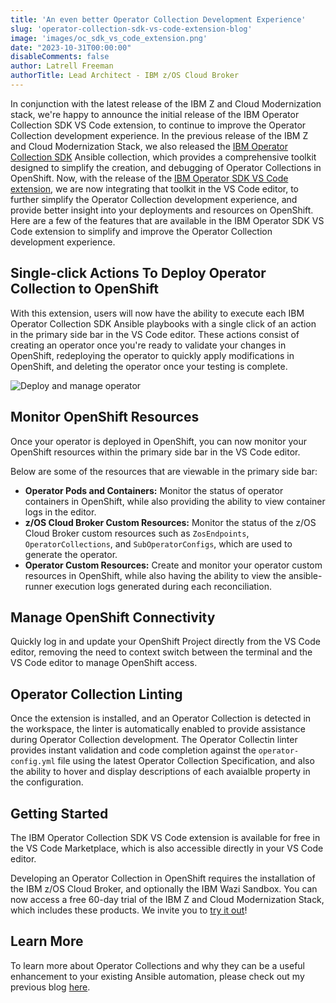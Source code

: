 ```yaml
---
title: 'An even better Operator Collection Development Experience'
slug: 'operator-collection-sdk-vs-code-extension-blog'
image: 'images/oc_sdk_vs_code_extension.png'
date: "2023-10-31T00:00:00"
disableComments: false
author: Latrell Freeman
authorTitle: Lead Architect - IBM z/OS Cloud Broker
---
```


In conjunction with the latest release of the IBM Z and Cloud Modernization stack, we're happy to announce the initial release of the IBM Operator Collection SDK VS Code extension, to continue to improve the Operator Collection development experience. In the previous release of the IBM Z and Cloud Modernization Stack, we also released the [IBM Operator Collection SDK][oc-sdk] Ansible collection, which provides a comprehensive toolkit designed to simplify the creation, and debugging of Operator Collections in OpenShift. Now, with the release of the [IBM Operator SDK VS Code extension][oc-sdk-vs-code], we are now integrating that toolkit in the VS Code editor, to further simplify the Operator Collection development experience, and provide better insight into your deployments and resources on OpenShift. Here are a few of the features that are available in the IBM Operator SDK VS Code extension to simplify and improve the Operator Collection development experience.


## Single-click Actions To Deploy Operator Collection to OpenShift

With this extension, users will now have the ability to execute each IBM Operator Collection SDK Ansible playbooks with a single click of an action in the primary side bar in the VS Code editor. These actions consist of creating an operator once you're ready to validate your changes in OpenShift, redeploying the operator to quickly apply modifications in OpenShift, and deleting the operator once your testing is complete.  

![Deploy and manage operator](/static/images/oc-sdk-actions.png)


## Monitor OpenShift Resources

Once your operator is deployed in OpenShift, you can now monitor your OpenShift resources within the primary side bar in the VS Code editor. 

Below are some of the resources that are viewable in the primary side bar:

- **Operator Pods and Containers:** Monitor the status of operator containers in OpenShift, while also providing the ability to view container logs in the editor. 
- **z/OS Cloud Broker Custom Resources:** Monitor the status of the z/OS Cloud Broker custom resources such as `ZosEndpoints`, `OperatorCollections`, and `SubOperatorConfigs`, which are used to generate the operator.
- **Operator Custom Resources:** Create and monitor your operator custom resources in OpenShift, while also having the ability to view the ansible-runner execution logs generated during each reconciliation.

## Manage OpenShift Connectivity

Quickly log in and update your OpenShift Project directly from the VS Code editor, removing the need to context switch between the terminal and the VS Code editor to manage OpenShift access.

## Operator Collection Linting

Once the extension is installed, and an Operator Collection is detected in the workspace, the linter is automatically enabled to provide assistance during Operator Collection development. The Operator Collectin linter provides instant validation and code completion against the `operator-config.yml` file using the latest Operator Collection Specification, and also the ability to hover and display descriptions of each avaialble property in the configuration.

## Getting Started

The IBM Operator Collection SDK VS Code extension is available for free in the VS Code Marketplace, which is also accessible directly in your VS Code editor.

Developing an Operator Collection in OpenShift requires the installation of the IBM z/OS Cloud Broker, and optionally the IBM Wazi Sandbox. You can now access a free 60-day trial of the IBM Z and Cloud Modernization Stack, which includes these products. We invite you to [try it out][trial-link]!

## Learn More
To learn more about Operator Collections and why they can be a useful enhancement to your existing Ansible automation, please check out my previous blog [here](../operator-collection-blog).

[oc-sdk]:https://github.com/IBM/operator-collection-sdk/tree/main/ibm/operator_collection_sdk
[oc-sdk-vs-code]:https://marketplace.visualstudio.com/items?itemName=IBM.operator-collection-sdk
[trial-link]:https://www.ibm.com/account/reg/us-en/signup?formid=urx-51680
